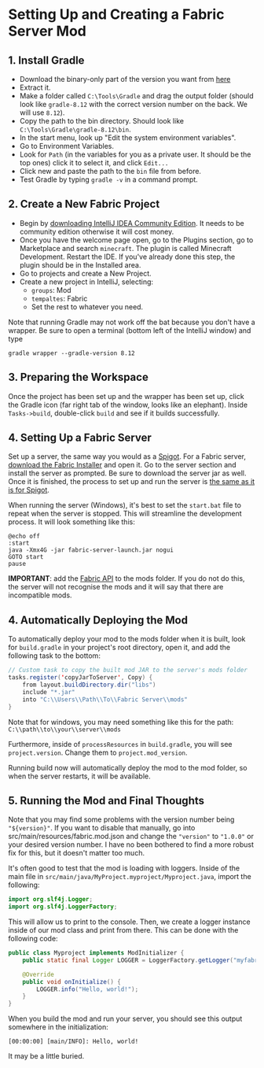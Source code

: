 # Setting Up and Creating a Fabric Server Mod

## 1. Install Gradle
- Download the binary-only part of the version you want from [here](https://gradle.org/releases/)
- Extract it. 
- Make a folder called `C:\Tools\Gradle` and drag the output folder (should look like `gradle-8.12` with the correct version number on the back. We will use `8.12`).
- Copy the path to the bin directory. Should look like `C:\Tools\Gradle\gradle-8.12\bin`.
- In the start menu, look up "Edit the system environment variables".
- Go to Environment Variables.
- Look for `Path` (in the variables for you as a private user. It should be the top ones) click it to select it, and click `Edit...`
- Click new and paste the path to the `bin` file from before.
- Test Gradle by typing `gradle -v` in a command prompt.


## 2. Create a New Fabric Project
- Begin by [downloading IntelliJ IDEA Community Edition](https://www.jetbrains.com/help/idea/installation-guide.html). It needs to be community edition otherwise it will cost money.
- Once you have the welcome page open, go to the Plugins section, go to Marketplace and search `minecraft`. The plugin is called Minecraft Development. Restart the IDE. If you've already done this step, the plugin should be in the Installed area.
- Go to projects and create a New Project.
- Create a new project in IntelliJ, selecting:
  - `groups`: Mod
  - `tempaltes`: Fabric
  - Set the rest to whatever you need.
 
Note that running Gradle may not work off the bat because you don't have a wrapper. Be sure to open a terminal (bottom left of the IntelliJ window) and type
```shell
gradle wrapper --gradle-version 8.12
```

## 3. Preparing the Workspace
Once the project has been set up and the wrapper has been set up, click the Gradle icon (far right tab of the window, looks like an elephant). Inside `Tasks->build`, double-click `build` and see if it builds successfully.

## 4. Setting Up a Fabric Server
Set up a server, the same way you would as a [Spigot](/workflows/#/computing/minecraft/Setting-Up-a-Minecraft-Server). For a Fabric server, [download the Fabric Installer](https://fabricmc.net/use/installer/) and open it. Go to the server section and install the server as prompted. Be sure to download the server jar as well. Once it is finished, the process to set up and run the server is [the same as it is for Spigot](/workflows/#/computing/minecraft/Setting-Up-a-Minecraft-Server).

When running the server (Windows), it's best to set the `start.bat` file to repeat when the server is stopped. This will streamline the development process. It will look something like this:

```batch
@echo off
:start
java -Xmx4G -jar fabric-server-launch.jar nogui
GOTO start
pause
```

**IMPORTANT**: add the [Fabric API](https://www.curseforge.com/minecraft/mc-mods/fabric-api) to the mods folder. If you do not do this, the server will not recognise the mods and it will say that there are incompatible mods.

## 4. Automatically Deploying the Mod
To automatically deploy your mod to the mods folder when it is built, look for `build.gradle` in your project's root directory, open it, and add the following task to the bottom:

```java
// Custom task to copy the built mod JAR to the server's mods folder
tasks.register('copyJarToServer', Copy) {
    from layout.buildDirectory.dir("libs")
    include "*.jar"
    into "C:\\Users\\Path\\To\\Fabric Server\\mods"
}
```

Note that for windows, you may need something like this for the path: `C:\\path\\to\\your\\server\\mods`

Furthermore, inside of `processResources` in `build.gradle`, you will see `project.version`. Change them to `project.mod_version`.

Running build now will automatically deploy the mod to the mod folder, so when the server restarts, it will be available.

## 5. Running the Mod and Final Thoughts

Note that you may find some problems with the version number being `"${version}"`. If you want to disable that manually, go into src/main/resources/fabric.mod.json and change the `"version"` to `"1.0.0"` or your desired version number. I have no been bothered to find a more robust fix for this, but it doesn't matter too much.

It's often good to test that the mod is loading with loggers. Inside of the main file in `src/main/java/MyProject.myproject/Myproject.java`, import the following:

```java
import org.slf4j.Logger;
import org.slf4j.LoggerFactory;
```

This will allow us to print to the console. Then, we create a logger instance inside of our mod class and print from there. This can be done with the following code:

```java
public class Myproject implements ModInitializer {
    public static final Logger LOGGER = LoggerFactory.getLogger("myfabricmod");

    @Override
    public void onInitialize() {
        LOGGER.info("Hello, world!");
    }
}
```

When you build the mod and run your server, you should see this output somewhere in the initialization:

```plaintext
[00:00:00] [main/INFO]: Hello, world!
```

It may be a little buried.
